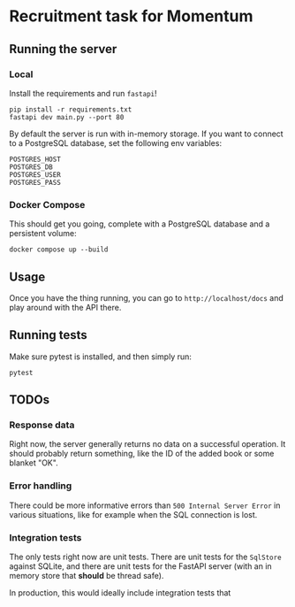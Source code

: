 # Recruitment task for Momentum
## Running the server
### Local

Install the requirements and run `fastapi`!

```
pip install -r requirements.txt
fastapi dev main.py --port 80
```

By default the server is run with in-memory storage. If you want to connect to a PostgreSQL database, set the following env variables:

```
POSTGRES_HOST
POSTGRES_DB
POSTGRES_USER
POSTGRES_PASS
```

### Docker Compose
This should get you going, complete with a PostgreSQL database and a persistent volume:

```
docker compose up --build
```

## Usage

Once you have the thing running, you can go to `http://localhost/docs` and play around with the API there.

## Running tests

Make sure pytest is installed, and then simply run:

```
pytest
```

## TODOs
### Response data
Right now, the server generally returns no data on a successful operation. It should probably return something, like the ID of the added book or some blanket "OK".

### Error handling
There could be more informative errors than `500 Internal Server Error` in various situations, like for example when the SQL connection is lost.

### Integration tests
The only tests right now are unit tests. There are unit tests for the `SqlStore` against SQLite, and there are unit tests for the FastAPI server (with an in memory store that **should** be thread safe).

In production, this would ideally include integration tests that